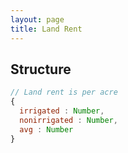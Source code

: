 ```yaml
---
layout: page
title: Land Rent
---
```


## Structure

```js
// Land rent is per acre
{
  irrigated : Number,
  nonirrigated : Number,
  avg : Number
}
```